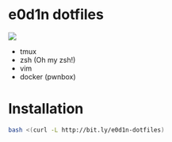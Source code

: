 # e0d1n dotfiles

![](https://cdn.pbrd.co/images/3TkxW3OKd.png)

* tmux
* zsh (Oh my zsh!)
* vim
* docker (pwnbox)

# Installation

```bash
bash <(curl -L http://bit.ly/e0d1n-dotfiles)
```

